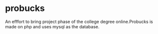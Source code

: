 # probucks
An efffort to bring project phase of the college degree online.Probucks is made on php and uses mysql as the database. 
